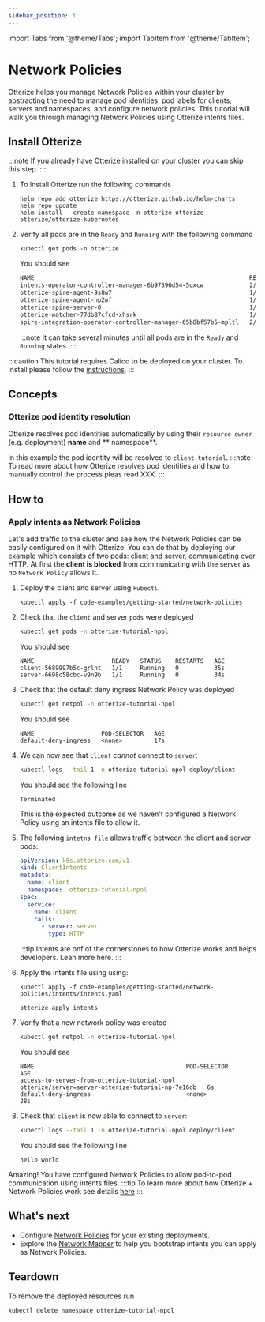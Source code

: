 ```yaml
---
sidebar_position: 3
---
```

import Tabs from '@theme/Tabs';
import TabItem from '@theme/TabItem';

# Network Policies

Otterize helps you manage Network Policies within your cluster by abstracting the need to manage
pod identities, pod labels for clients, servers and namespaces, and configure network policies.
This tutorial will walk you through managing Network Policies using Otterize intents files.

## Install Otterize

:::note
If you already have Otterize installed on your cluster you can skip this step.
:::
1. To install Otterize run the following commands
   ```shell
   helm repo add otterize https://otterize.github.io/helm-charts
   helm repo update
   helm install --create-namespace -n otterize otterize otterize/otterize-kubernetes
   ```
2. Verify all pods are in the `Ready` and `Running` with the following command
   ```
   kubectl get pods -n otterize
   ```
   You should see
   ```bash
   NAME                                                             READY   STATUS    RESTARTS      AGE
   intents-operator-controller-manager-6b97596d54-5qxcw             2/2     Running   0             53s
   otterize-spire-agent-9s8w7                                       1/1     Running   0             54s
   otterize-spire-agent-np2wf                                       1/1     Running   1 (33s ago)   54s
   otterize-spire-server-0                                          1/1     Running   0             53s
   otterize-watcher-77db87cfcd-xhsrk                                1/1     Running   0             53s
   spire-integration-operator-controller-manager-65b8bf57b5-mpltl   2/2     Running   0             53s
   ```
   :::note
   It can take several minutes until all pods are in the `Ready` and `Running` states.
   :::

:::caution
This tutorial requires Calico to be deployed on your cluster. To install please follow the [instructions](https://projectcalico.docs.tigera.io/getting-started/kubernetes/helm).
:::
## Concepts

### Otterize pod identity resolution

Otterize resolves pod identities automatically by using their `resource owner` (e.g. deployment) **name** and **
namespace**.

In this example the pod identity will be resolved to `client.tutorial`.
:::note
To read more about how Otterize resolves pod identities and how to manually control the process pleas read XXX.
:::

## How to

### Apply intents as Network Policies

Let's add traffic to the cluster and see how the Network Policies can be easily configured on it with Otterize.
You can do that by deploying our example which consists of two pods: client and server,
communicating over HTTP. At first the **client is blocked** from communicating with the server as no `Network Policy`
allows
it.

1. Deploy the client and server using `kubectl`.

   ```shell
   kubectl apply -f code-examples/getting-started/network-policies
   ```
2. Check that the `client` and server `pods` were deployed
   ```bash
   kubectl get pods -n otterize-tutorial-npol
   ```
   You should see
   ```
   NAME                      READY   STATUS    RESTARTS   AGE
   client-5689997b5c-grlnt   1/1     Running   0          35s
   server-6698c58cbc-v9n9b   1/1     Running   0          34s
   ```
3. Check that the default deny ingress Network Policy was deployed
   ```bash
   kubectl get netpol -n otterize-tutorial-npol
   ```
   You should see
   ```
   NAME                   POD-SELECTOR   AGE
   default-deny-ingress   <none>         17s
   ```
4. We can now see that `client` _cannot_ connect to `server`:
   ```bash
   kubectl logs --tail 1 -n otterize-tutorial-npol deploy/client
   ```
   You should see the following line
   ```
   Terminated
   ```
   This is the expected outcome as we haven't configured a Network Policy using an intents file to allow it.
5. The following `intetns file` allows traffic between the client and server pods:
   ```yaml
   apiVersion: k8s.otterize.com/v1
   kind: ClientIntents
   metadata:
     name: client
     namespace:  otterize-tutorial-npol
   spec:
     service:
       name: client
       calls:
         - server: server
           type: HTTP
   ```
   :::tip
   Intents are onf of the cornerstones to how Otterize works and helps developers. Lean more here.
   :::
6. Apply the intents file using using:
   <Tabs>
   <TabItem value="kubectl" label="Kubectl" default>

   ```shell
   kubectl apply -f code-examples/getting-started/network-policies/intents/intents.yaml
   ```
     </TabItem>
     <TabItem value="otterize" label="Otterize">

   ```shell
   otterize apply intents
   ```
     </TabItem>
   </Tabs>

7. Verify that a new network policy was created
   ```bash
   kubectl get netpol -n otterize-tutorial-npol
   ```
   You should see
   ```
   NAME                                           POD-SELECTOR                                         AGE
   access-to-server-from-otterize-tutorial-npol   otterize/server=server-otterize-tutorial-np-7e16db   6s
   default-deny-ingress                           <none>                                               28s
   ```
   
8. Check that `client` is now able to connect to `server`:
   ```bash
   kubectl logs --tail 1 -n otterize-tutorial-npol deploy/client
   ```

   You should see the following line

   ```
   hello world
   ```

Amazing! You have configured Network Policies to allow pod-to-pod communication using intents files.
:::tip
To learn more about how Otterize + Network Policies work see
details [here](/documentation/intents-operator/network-policies/in-depth)
:::

## What's next

<!-- [Intents Operator](/documentation/intents-operator): -->

- Configure [Network Policies](/documentation/intents-operator/network-policies) for your existing deployments.
- Explore the [Network Mapper](/documentation/getting-started/network-mapper) to help you bootstrap intents you can
  apply as Network Policies.

## Teardown
To remove the deployed resources run
```bash
kubectl delete namespace otterize-tutorial-npol
```